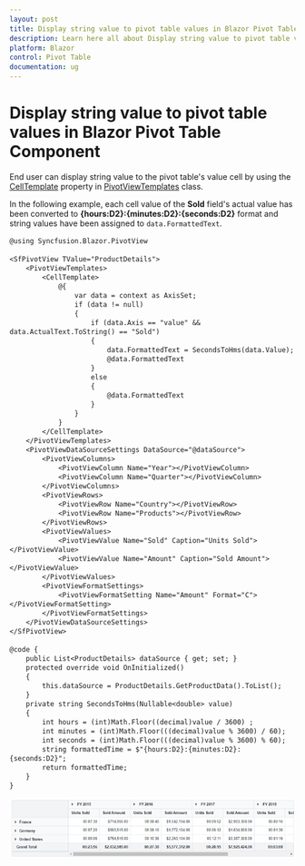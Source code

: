 ```yaml
---
layout: post
title: Display string value to pivot table values in Blazor Pivot Table | Syncfusion
description: Learn here all about Display string value to pivot table values in Syncfusion Blazor Pivot Table component and more.
platform: Blazor
control: Pivot Table
documentation: ug
---
```


# Display string value to pivot table values in Blazor Pivot Table Component

End user can display string value to the pivot table's value cell by using the [CellTemplate](https://help.syncfusion.com/cr/blazor/Syncfusion.Blazor.PivotView.PivotViewTemplates.html#Syncfusion_Blazor_PivotView_PivotViewTemplates_CellTemplate) property in [PivotViewTemplates](https://help.syncfusion.com/cr/blazor/Syncfusion.Blazor.PivotView.PivotViewTemplates.html) class.

In the following example, each cell value of the **Sold** field's actual value has been converted to **{hours:D2}:{minutes:D2}:{seconds:D2}** format and string values have been assigned to `data.FormattedText`.

```cshtml
@using Syncfusion.Blazor.PivotView

<SfPivotView TValue="ProductDetails">
    <PivotViewTemplates>
        <CellTemplate>
            @{
                var data = context as AxisSet;
                if (data != null)
                {
                    if (data.Axis == "value" && data.ActualText.ToString() == "Sold")
                    {
                        data.FormattedText = SecondsToHms(data.Value);
                        @data.FormattedText
                    }
                    else
                    {
                        @data.FormattedText
                    }
                }
            }
        </CellTemplate>
    </PivotViewTemplates>
    <PivotViewDataSourceSettings DataSource="@dataSource">
        <PivotViewColumns>
            <PivotViewColumn Name="Year"></PivotViewColumn>
            <PivotViewColumn Name="Quarter"></PivotViewColumn>
        </PivotViewColumns>
        <PivotViewRows>
            <PivotViewRow Name="Country"></PivotViewRow>
            <PivotViewRow Name="Products"></PivotViewRow>
        </PivotViewRows>
        <PivotViewValues>
            <PivotViewValue Name="Sold" Caption="Units Sold"></PivotViewValue>
            <PivotViewValue Name="Amount" Caption="Sold Amount"></PivotViewValue>
        </PivotViewValues>
        <PivotViewFormatSettings>
            <PivotViewFormatSetting Name="Amount" Format="C"></PivotViewFormatSetting>
        </PivotViewFormatSettings>
    </PivotViewDataSourceSettings>
</SfPivotView>

@code {
    public List<ProductDetails> dataSource { get; set; }
    protected override void OnInitialized()
    {
        this.dataSource = ProductDetails.GetProductData().ToList();
    }
    private string SecondsToHms(Nullable<double> value)
    {
        int hours = (int)Math.Floor((decimal)value / 3600) ;
        int minutes = (int)Math.Floor(((decimal)value % 3600) / 60);
        int seconds = (int)Math.Floor(((decimal)value % 3600) % 60);
        string formattedTime = $"{hours:D2}:{minutes:D2}:{seconds:D2}";
        return formattedTime;
    }
}

```

![Display String Value in Blazor PivotTable](images/display-string-value-in-blazor-pivottable.png)